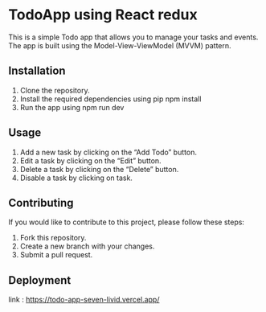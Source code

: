 # TodoApp using React redux
This is a simple Todo app that allows you to manage your tasks and events. The app is built using the Model-View-ViewModel (MVVM) pattern.

## Installation
1. Clone the repository.
2. Install the required dependencies using pip npm install
3. Run the app using npm run dev

## Usage
1. Add a new task by clicking on the “Add Todo” button.
2. Edit a task by clicking on the “Edit” button.
3. Delete a task by clicking on the “Delete” button.
4. Disable a task by clicking on task.

## Contributing
If you would like to contribute to this project, please follow these steps:
1. Fork this repository.
2. Create a new branch with your changes.
3. Submit a pull request.

## Deployment
link : https://todo-app-seven-livid.vercel.app/


